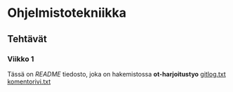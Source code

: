 # Ohjelmistotekniikka
## Tehtävät

### Viikko 1
Tässä on *README* tiedosto, joka on hakemistossa **ot-harjoitustyo**
[gitlog.txt](https://github.com/tvaskisalo/ot-harjoitustyo/blob/master/laskarit/gitlog.txt)
[komentorivi.txt](https://github.com/tvaskisalo/ot-harjoitustyo/blob/master/laskarit/komentorivi.txt)
